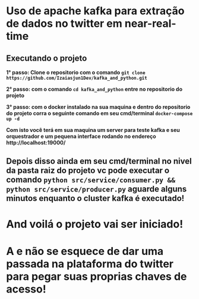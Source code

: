# Uso de apache kafka para extração de dados no twitter em near-real-time

## Executando o projeto

**1° passo: Clone o repositorio com o comando ```git clone https://github.com/Izaiasjun1Dev/kafka_and_python.git```**

**2° passo: com o comando ```cd kafka_and_python``` entre no repositorio do projeto**

**3° passo: com o docker instalado na sua maquina e dentro do repositorio do projeto corra o seguinte comando em seu cmd/terminal ```docker-compose up -d```**

**Com isto você terá em sua maquina um server para teste kafka e seu orquestrador e um pequena interface rodando no endereço http://localhost:19000/**

## Depois disso ainda em seu cmd/terminal no nivel da pasta raiz do projeto vc pode executar o comando ```python src/service/consumer.py && python src/service/producer.py``` aguarde alguns minutos enquanto o cluster kafka é executado!

# And voilá o projeto vai ser iniciado!


# A e não se esquece de dar uma passada na plataforma do twitter para pegar suas proprias chaves de acesso!
